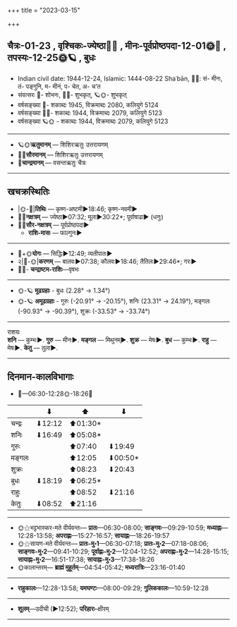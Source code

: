 +++
title = "2023-03-15"

+++
## चैत्रः-01-23  ,  वृश्चिकः-ज्येष्ठा🌛🌌  ,  मीनः-पूर्वप्रोष्ठपदा-12-01🌞🌌  ,  तपस्यः-12-25🌞🪐  ,  बुधः
- Indian civil date: 1944-12-24, Islamic: 1444-08-22 Shaʿbān, 🌌🌞: सं- मीनः, तं- पङ्गुनि, म- मीनं, प- चेत, अ- च’त
- संवत्सरः 🌛- शोभनः, 🌌🌞- शुभकृत्, 🪐🌞- शुभकृत्
- वर्षसङ्ख्या 🌛- शकाब्दः 1945, विक्रमाब्दः 2080, कलियुगे 5124
- वर्षसङ्ख्या 🌌🌞- शकाब्दः 1944, विक्रमाब्दः 2079, कलियुगे 5123
- वर्षसङ्ख्या 🪐🌞 - शकाब्दः 1944, विक्रमाब्दः 2079, कलियुगे 5123
___________________
- 🪐🌞**ऋतुमानम्** — शिशिरऋतुः उत्तरायणम्
- 🌌🌞**सौरमानम्** — शिशिरऋतुः उत्तरायणम्
- 🌛**चान्द्रमानम्** — वसन्तऋतुः चैत्रः
___________________


## खचक्रस्थितिः
- |🌞-🌛|**तिथिः** — कृष्ण-अष्टमी►18:46; कृष्ण-नवमी►  
- 🌌🌛**नक्षत्रम्** — ज्येष्ठा►07:32; मूला►30:22*; पूर्वाषाढा► (धनुः)  
- 🌌🌞**सौर-नक्षत्रम्** — पूर्वप्रोष्ठपदा►  
  - **राशि-मासः** — फाल्गुनः► 
___________________
- 🌛+🌞**योगः** — सिद्धिः►12:49; व्यतीपातः►  
- २|🌛-🌞|**करणम्** — बालवः►07:38; कौलवः►18:46; तैतिलः►29:46*; गरः►  
- 🌌🌛- **चन्द्राष्टम-राशिः**—वृषभः  
___________________
- 🌞-🪐 **मूढग्रहाः** - बुधः (2.28° → 1.34°)
- 🌞-🪐 **अमूढग्रहाः** - गुरुः (-20.91° → -20.15°), शनिः (23.31° → 24.19°), मङ्गलः (-90.93° → -90.39°), शुक्रः (-33.53° → -33.74°)
___________________
राशयः  
**शनि** — कुम्भः►. **गुरु** — मीनः►. **मङ्गल** — मिथुनम्►. **शुक्र** — मेषः►. **बुध** — कुम्भः►. **राहु** — मेषः►. **केतु** — तुला►. 
___________________


## दिनमान-कालविभागाः
- 🌅—06:30-12:28🌞-18:26🌇  

|      |⬇     |⬆     |⬇     |
|------|-----|-----|------|
|चन्द्रः|⬇12:12 |⬆01:30*|     |
|शनिः   |⬇16:49 |⬆05:08*|     |
|गुरुः  |     |⬆07:40 |⬇19:49 |
|मङ्गलः |     |⬆12:05 |⬇00:50*|
|शुक्रः |     |⬆08:23 |⬇20:43 |
|बुधः   |⬇18:19 |⬆06:25*|     |
|राहुः  |     |⬆08:52 |⬇21:16 |
|केतुः  |⬇08:52 |⬆21:16 |     |
___________________
- 🌞⚝भट्टभास्कर-मते वीर्यवन्तः— **प्रातः**—06:30-08:00; **साङ्गवः**—09:29-10:59; **मध्याह्नः**—12:28-13:58; **अपराह्णः**—15:27-16:57; **सायाह्नः**—18:26-19:57  
- 🌞⚝सायण-मते वीर्यवन्तः— **प्रातः-मु॰1**—06:30-07:18; **प्रातः-मु॰2**—07:18-08:06; **साङ्गवः-मु॰2**—09:41-10:29; **पूर्वाह्णः-मु॰2**—12:04-12:52; **अपराह्णः-मु॰2**—14:28-15:15; **सायाह्नः-मु॰2**—16:51-17:38; **सायाह्नः-मु॰3**—17:38-18:26  
- 🌞कालान्तरम्— **ब्राह्मं मुहूर्तम्**—04:54-05:42; **मध्यरात्रिः**—23:16-01:40  
___________________
- **राहुकालः**—12:28-13:58; **यमघण्टः**—08:00-09:29; **गुलिककालः**—10:59-12:28  
___________________
- **शूलम्**—उदीची (►12:52); **परिहारः**–क्षीरम्  
___________________
